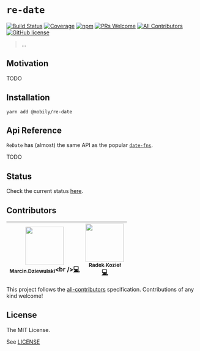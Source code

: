 # `re-date`

[![Build Status](https://img.shields.io/travis/com/mobily/re-date.svg?style=flat-square)](https://travis-ci.com/mobily/re-date) [![Coverage](https://img.shields.io/coveralls/github/mobily/re-date.svg?style=flat-square)](https://coveralls.io/github/mobily/re-date?branch=master) [![npm](https://img.shields.io/npm/v/@mobily/re-date.svg?style=flat-square)](https://www.npmjs.com/package/@mobily/re-date) [![PRs Welcome](https://img.shields.io/badge/PRs-welcome-brightgreen.svg?style=flat-square)](http://makeapullrequest.com) [![All Contributors](https://img.shields.io/badge/all_contributors-2-orange.svg?style=flat-square)](#contributors) [![GitHub license](https://img.shields.io/badge/license-MIT-blue.svg?style=flat-square)](https://github.com/mobily/re-date/blob/master/LICENSE)

> …

## Motivation

TODO

## Installation

```shell
yarn add @mobily/re-date
```

## Api Reference

`ReDate` has (almost) the same API as the popular [`date-fns`](https://date-fns.org/v2.0.0-alpha.25/docs/Getting-Started). 

TODO

## Status

Check the current status [here](STATUS.md).

## Contributors

<!-- ALL-CONTRIBUTORS-LIST:START - Do not remove or modify this section -->
<!-- prettier-ignore -->
| [<img src="https://avatars1.githubusercontent.com/u/1467712?v=4" width="100px;"/><br /><sub><b>Marcin Dziewulski</b></sub>](https://twitter.com/__marcin_)<br />[💻](https://github.com/mobily/re-date/commits?author=mobily "Code") | [<img src="https://avatars3.githubusercontent.com/u/1303365?v=4" width="100px;"/><br /><sub><b>Radek Kozieł</b></sub>](http://radoslawkoziel.pl)<br />[💻](https://github.com/mobily/re-date/commits?author=panr "Code") |
| :---: | :---: |
<!-- ALL-CONTRIBUTORS-LIST:END -->

This project follows the [all-contributors](https://github.com/kentcdodds/all-contributors) specification. Contributions of any kind welcome!

## License

The MIT License.

See [LICENSE](LICENSE)
